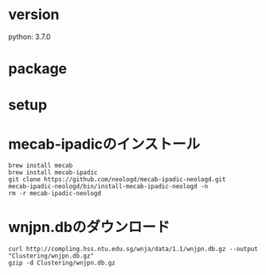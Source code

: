 # version
python: 3.7.0

# package

# setup

# mecab-ipadicのインストール
```
brew install mecab
brew install mecab-ipadic
git clone https://github.com/neologd/mecab-ipadic-neologd.git
mecab-ipadic-neologd/bin/install-mecab-ipadic-neologd -n
rm -r mecab-ipadic-neologd
```
# wnjpn.dbのダウンロード
```
curl http://compling.hss.ntu.edu.sg/wnja/data/1.1/wnjpn.db.gz --output "Clustering/wnjpn.db.gz"
gzip -d Clustering/wnjpn.db.gz
```
